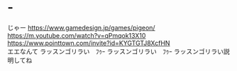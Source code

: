 # -
じゃー
https://www.gamedesign.jp/games/pigeon/
https://m.youtube.com/watch?v=qPmqok13X10
https://www.pointtown.com/invite?id=KYGTGTJ8XcfHN         
エエなんて
ラッスンゴリラい　ﾌｩｰ
ラッスンゴリラい　ﾌｩｰ
ラッスンゴリラい説明してね

